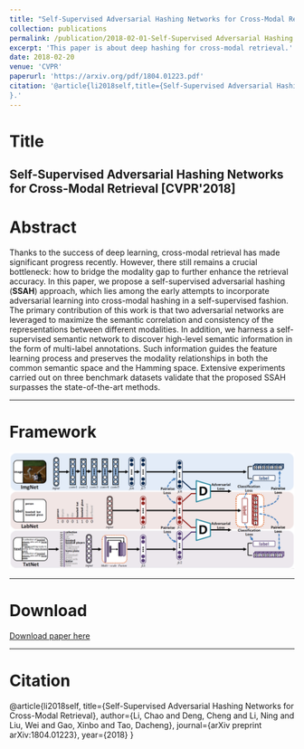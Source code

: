 ```yaml
---
title: "Self-Supervised Adversarial Hashing Networks for Cross-Modal Retrieval"
collection: publications
permalink: /publication/2018-02-01-Self-Supervised Adversarial Hashing Networks for Cross-Modal Retrieval
excerpt: 'This paper is about deep hashing for cross-modal retrieval.'
date: 2018-02-20
venue: 'CVPR'
paperurl: 'https://arxiv.org/pdf/1804.01223.pdf'
citation: '@article{li2018self,title={Self-Supervised Adversarial Hashing Networks for Cross-Modal Retrieval},author={Li, Chao and Deng, Cheng and Li, Ning and Liu, Wei and Gao, Xinbo and Tao, Dacheng},journal={arXiv preprint arXiv:1804.01223},year={2018}  
}.'
---
```


# Title

__Self-Supervised Adversarial Hashing Networks for Cross-Modal Retrieval [CVPR'2018]__  
---
# Abstract
Thanks to the success of deep learning, cross-modal retrieval has made significant progress recently. However, there still remains a crucial bottleneck: how to bridge the modality gap to further enhance the retrieval accuracy. In this paper, we propose a self-supervised adversarial hashing (__SSAH__) approach, which lies among the early attempts to incorporate adversarial learning into cross-modal hashing in a self-supervised fashion. The primary contribution of this work is that two adversarial networks are leveraged to maximize the semantic correlation and consistency of the representations between different modalities. In addition, we harness a self-supervised semantic network to discover high-level semantic information in the form of multi-label annotations. Such information guides the feature learning process and preserves the modality relationships in both the common semantic space and the Hamming space. Extensive experiments carried out on three benchmark datasets validate that the proposed SSAH surpasses the state-of-the-art methods.

---
# Framework
![image](https://github.com/ChaoLi1991/ChaoLi1991.github.io/blob/master/files/SSAH/SSAH.png)


---
# Download
[Download paper here](https://arxiv.org/pdf/1804.01223.pdf)

---
# Citation
@article{li2018self,
  title={Self-Supervised Adversarial Hashing Networks for Cross-Modal Retrieval},
  author={Li, Chao and Deng, Cheng and Li, Ning and Liu, Wei and Gao, Xinbo and Tao, Dacheng},
  journal={arXiv preprint arXiv:1804.01223},
  year={2018}
}
